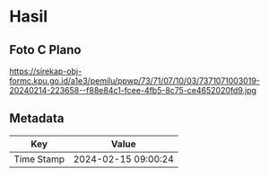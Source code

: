 # Hasil

## Foto C Plano

https://sirekap-obj-formc.kpu.go.id/a1e3/pemilu/ppwp/73/71/07/10/03/7371071003019-20240214-223658--f88e84c1-fcee-4fb5-8c75-ce4652020fd9.jpg


## Metadata

| Key        | Value               |
| ---------- | ------------------- |
| Time Stamp | 2024-02-15 09:00:24 |



